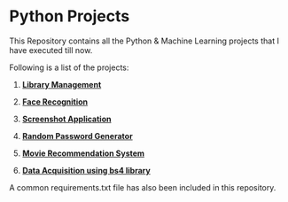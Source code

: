 # Python Projects

This Repository contains all the Python & Machine Learning projects that I have executed till now.

Following is a list of the projects:

1. **[Library Management](https://github.com/PRUBHTEJ/Py-ML-Projects/tree/master/Lib-Mgmt)**

2. **[Face Recognition](https://github.com/PRUBHTEJ/Py-ML-Projects/tree/master/Face-Recog)**

3. **[Screenshot Application](https://github.com/PRUBHTEJ/Py-ML-Projects/tree/master/Screenshot-App)**

4. **[Random Password Generator](https://github.com/PRUBHTEJ/Py-ML-Projects/tree/master/Random-Password-Generator)**

5. **[Movie Recommendation System](https://github.com/PRUBHTEJ/Py-ML-Projects/tree/master/Movie-Recommendation-System)**

6. **[Data Acquisition using bs4 library]()**

A common requirements.txt file has also been included in this repository.
